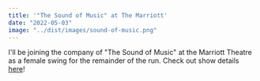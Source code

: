 ```yaml
---
title: '"The Sound of Music" at The Marriott'
date: "2022-05-03"
image: "../dist/images/sound-of-music.png"
---
```


I'll be joining the company of "The Sound of Music" at the Marriott Theatre as a female swing for the remainder of the run. Check out show details [here](https://www.marriotttheatre.com/show/the-sound-of-music)!
